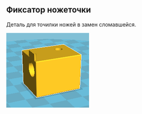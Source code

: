 Фиксатор ножеточки
---------------------

Деталь для точилки ножей в замен сломавшейся.

![img.png](img.png)
